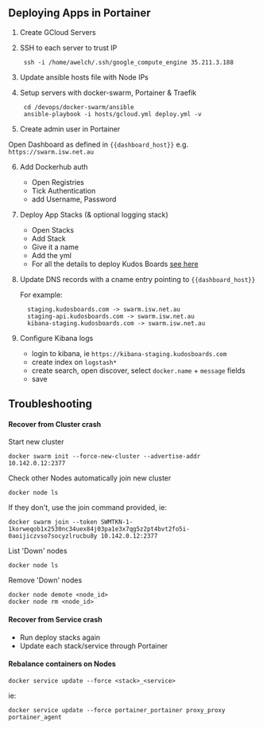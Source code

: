 ## Deploying Apps in Portainer

1. Create GCloud Servers

2. SSH to each server to trust IP

        ssh -i /home/awelch/.ssh/google_compute_engine 35.211.3.188

3. Update ansible hosts file with Node IPs

4. Setup servers with docker-swarm, Portainer & Traefik

        cd /devops/docker-swarm/ansible
        ansible-playbook -i hosts/gcloud.yml deploy.yml -v

5. Create admin user in Portainer

Open Dashboard as defined in `{{dashboard_host}}` e.g. `https://swarm.isw.net.au`

6. Add Dockerhub auth

    - Open Registries
    - Tick Authentication
    - add Username, Password

7. Deploy App Stacks (& optional logging stack)

    - Open Stacks
    - Add Stack
    - Give it a name
    - Add the yml
    - For all the details to deploy Kudos Boards [see here](/boards/swarm/)

8. Update DNS records with a cname entry pointing to `{{dashboard_host}}`

     For example:

         staging.kudosboards.com -> swarm.isw.net.au
         staging-api.kudosboards.com -> swarm.isw.net.au
         kibana-staging.kudosboards.com -> swarm.isw.net.au

9. Configure Kibana logs
    - login to kibana, ie `https://kibana-staging.kudosboards.com`
    - create index on `logstash*`
    - create search, open discover, select `docker.name` + `message` fields
    - save


## Troubleshooting
#### Recover from Cluster crash
Start new cluster

    docker swarm init --force-new-cluster --advertise-addr 10.142.0.12:2377

Check other Nodes automatically join new cluster

    docker node ls

If they don't, use the join command provided, ie:

    docker swarm join --token SWMTKN-1-1korweqob1x2530nc34uex84j03pa1e3x7qg5z2pt4bvt2fo5i-0aoijiczvso7socyzlrucbu8y 10.142.0.12:2377

List 'Down' nodes

    docker node ls

Remove 'Down' nodes

    docker node demote <node_id>
    docker node rm <node_id>

#### Recover from Service crash
- Run deploy stacks again
- Update each stack/service through Portainer

#### Rebalance containers on Nodes

    docker service update --force <stack>_<service>
ie:

    docker service update --force portainer_portainer proxy_proxy portainer_agent
